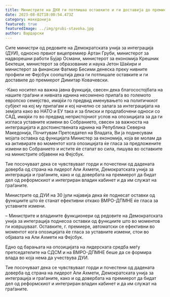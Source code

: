 ```yaml
---
title: Министрите на ДУИ ги потпишаа оставките и ги доставија до премиерот Ковачевски
date: 2023-08-02T18:00:54.473Z
category: македонија
featured: true
featuredImage: ../img/grubi-stavoka.jpg
author: Вардарски
---
```

<!--StartFragment-->

Сите министри од редовите на Демократската унија за интеграција (ДУИ), односно првиот вицепремиер Артан Груби, министерот за надворешни работи Бујар Османи, министерот за економија Крешник Бектеши, министерот за образование и наука Јетон Шаќири и министерот за финансии Фатмир Бесими денеска преку нивните профили не Фејсбук соопштија дека ги потпишале оставките и ги доставиле до премиерот Димитар Ковачевски.

\-Како носител на важна јавна функција, свесен дека благосостојбата на нашите граѓани и нивната иднина несомнено припаѓа во големото европско семејство, имајќи го предвид именувањето на политичкиот субјект на кој му припаѓам и кој начелно се залага за интеграцијата на земјата како во НАТО и ЕУ така и за блиски и продлабочени односи со САД, имајќи го во предвид непристојниот услов на опозицијата за да ги изгласа уставните измени во Собранието, свесен за важноста на интеграцијата и достоинствената иднина на Република Северна Македонија, Почитувам Претседател на Владата, Ви ја поднесувам мојата оставка од функцијата Министер за економија, која ве молам да ка активирате во моментот кога опозицијата ќе гласа за предложените измени во Собранието и истите ќе стапат во сила, пишува во оставките на министрите објавени на Фејсбук.

<!--EndFragment--><!--StartFragment-->

Тие посочуваат дека се чувствуваат горди и почестени од дадената доверба од страна на лидерот Али Ахмети, Демократската унија за интеграција и граѓаните, како и од довербата на премиерот да бидат дел од реформскиот и интегриран владин кабинет и да им служат на граѓаните.

Министрите од ДУИ на 30 јули најавија дека ќе поднесат оставки од функциите што ќе станат ефективни откако ВМРО-ДПМНЕ ќе гласа за уставните измени.

– Министрите и владините функционери од редовите на Демократската унија за интеграција поднесоа оставки од функциите што во моментов ги извршуваат. Оставките, г. премиере, автоматски се ефективни во моментот кога опозицијата ќе гласа за уставните измени, стои во објавата на Али Ахмети на Фејсбук.

Eдно од барањата на опозицијата на лидерската средба меѓу претседателите на СДСМ и на ВМРО-ДПМНЕ беше да се формира влада во која нема да учествува ДУИ.

Тие посочуваат дека се чувствуваат горди и почестени од дадената доверба од страна на лидерот Али Ахмети, Демократската унија за интеграција и граѓаните, како и од довербата на премиерот да бидат дел од реформскиот и интегриран владин кабинет и да им служат на граѓаните.

<!--EndFragment-->
